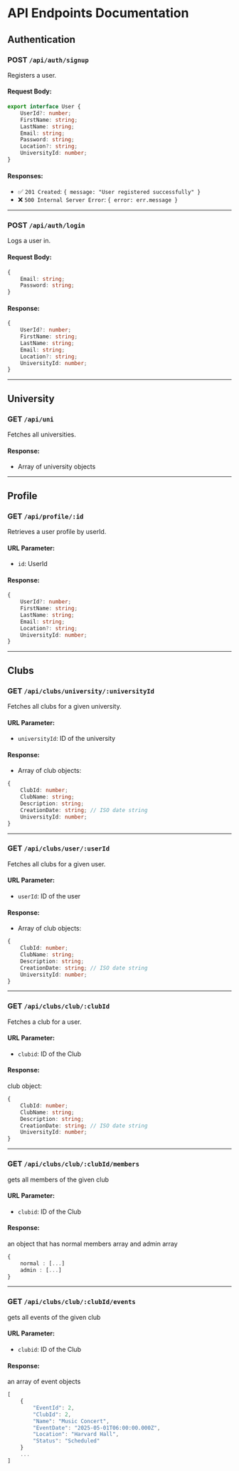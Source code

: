 # API Endpoints Documentation

## Authentication

### POST `/api/auth/signup`
Registers a user.

#### Request Body:
```ts
export interface User {
    UserId?: number;
    FirstName: string;
    LastName: string;
    Email: string;
    Password: string;
    Location?: string;
    UniversityId: number;
}
```

#### Responses:
- ✅ `201 Created`: `{ message: "User registered successfully" }`
- ❌ `500 Internal Server Error`: `{ error: err.message }`

---

### POST `/api/auth/login`
Logs a user in.

#### Request Body:
```ts
{
    Email: string;
    Password: string;
}
```

#### Response:
```ts
{
    UserId?: number;
    FirstName: string;
    LastName: string;
    Email: string;
    Location?: string;
    UniversityId: number;
}
```

---

## University

### GET `/api/uni`
Fetches all universities.

#### Response:
- Array of university objects

---

## Profile

### GET `/api/profile/:id`
Retrieves a user profile by userId.

#### URL Parameter:
- `id`: UserId

#### Response:
```ts
{
    UserId?: number;
    FirstName: string;
    LastName: string;
    Email: string;
    Location?: string;
    UniversityId: number;
}
```

---

## Clubs

### GET `/api/clubs/university/:universityId`
Fetches all clubs for a given university.

#### URL Parameter:
- `universityId`: ID of the university

#### Response:
- Array of club objects:

```ts
{
    ClubId: number;
    ClubName: string;
    Description: string;
    CreationDate: string; // ISO date string
    UniversityId: number;
}
```

---

### GET `/api/clubs/user/:userId`
Fetches all clubs for a given user.

#### URL Parameter:
- `userId`: ID of the user

#### Response:
- Array of club objects:

```ts
{
    ClubId: number;
    ClubName: string;
    Description: string;
    CreationDate: string; // ISO date string
    UniversityId: number;
}
```

---

### GET `/api/clubs/club/:clubId`
Fetches a club for a user.

#### URL Parameter:
- `clubid`: ID of the Club

#### Response:
club object:

```ts
{
    ClubId: number;
    ClubName: string;
    Description: string;
    CreationDate: string; // ISO date string
    UniversityId: number;
}
```
---

### GET `/api/clubs/club/:clubId/members`
gets all members of the given club

#### URL Parameter:
- `clubid`: ID of the Club

#### Response:
an object that has normal members array and admin array

```ts
{
    normal : [...]
    admin : [...]
}
```
---

### GET `/api/clubs/club/:clubId/events`
gets all events of the given club

#### URL Parameter:
- `clubid`: ID of the Club

#### Response:
an array of event objects

```ts
[
    {
        "EventId": 2,
        "ClubId": 2,
        "Name": "Music Concert",
        "EventDate": "2025-05-01T06:00:00.000Z",
        "Location": "Harvard Hall",
        "Status": "Scheduled"
    }
    ...
]
```